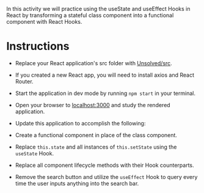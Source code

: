 In this activity we will practice using the useState and useEffect Hooks in React by transforming a stateful class component into a functional component with React Hooks.

# Instructions

* Replace your React application's src folder with [Unsolved/src](Unsolved/src).

* If you created a new React app, you will need to install axios and React Router.

* Start the application in dev mode by running `npm start` in your terminal.

* Open your browser to [localhost:3000](http://localhost:3000) and study the rendered application.

* Update this application to accomplish the following:

* Create a functional component in place of the class component.

* Replace `this.state` and all instances of `this.setState` using the `useState` Hook.

* Replace all component lifecycle methods with their Hook counterparts.

* Remove the search button and utilize the `useEffect` Hook to query every time the user inputs anything into the search bar. 